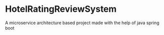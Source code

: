 # HotelRatingReviewSystem
A microservice architecture based project made with the help of java spring boot

